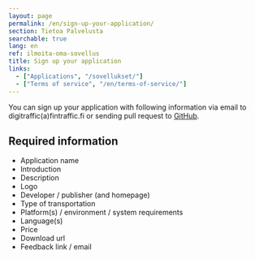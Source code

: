 ```yaml
---
layout: page
permalink: /en/sign-up-your-application/
section: Tietoa Palvelusta
searchable: true
lang: en
ref: ilmoita-oma-sovellus
title: Sign up your application
links:
  - ["Applications", "/sovellukset/"]
  - ["Terms of service", "/en/terms-of-service/"]
---
```


You can sign up your application with following information via email to digitraffic(a)fintraffic.fi or sending pull request to [GitHub](https://github.com/finnishtransportagency/digitraffic).

## Required information
* Application name
* Introduction
* Description
* Logo
* Developer / publisher (and homepage)
* Type of transportation
* Platform(s) / environment / system requirements
* Language(s)
* Price
* Download url
* Feedback link / email